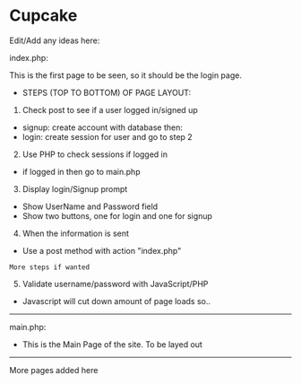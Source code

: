 # Cupcake
Edit/Add any ideas here:


index.php:

  This is the first page to be seen, so it should be the login page.
   - STEPS (TOP TO BOTTOM) OF PAGE LAYOUT:

  1. Check post to see if a user logged in/signed up
   - signup: create account with database then:
   - login: create session for user and go to step 2
  2. Use PHP to check sessions if logged in
   - if logged in then go to main.php
  3. Display login/Signup prompt 
   - Show UserName and Password field
   - Show two buttons, one for login and one for signup
  4. When the information is sent
   - Use a post method with action "index.php"


    More steps if wanted
  5. Validate username/password with JavaScript/PHP
   - Javascript will cut down amount of page loads so..


-------------------

main.php:

  - This is the Main Page of the site. To be layed out


-------------------

More pages added here
